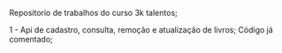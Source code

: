 Repositorio de trabalhos do curso 3k talentos;

1 - Api de cadastro, consulta, remoção e atualização de livros;
    Código já comentado;
